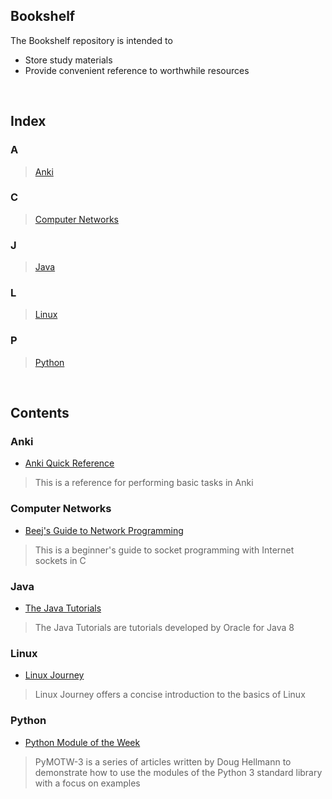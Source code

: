 ## Bookshelf
The Bookshelf repository is intended to
- Store study materials
- Provide convenient reference to worthwhile resources

<br/>
  
## Index
### A
> [Anki](#Anki)
### C
> [Computer Networks](#Computer-Networks)
### J
> [Java](#Java)
### L
> [Linux](#Linux)
### P
> [Python](#Python)
  
<br/>
  
## Contents
### Anki
- [Anki Quick Reference](https://github.com/ColeBeck/Bookshelf/blob/main/resources/anki_quick_ref.md)
> This is a reference for performing basic tasks in Anki

### Computer Networks
- [Beej's Guide to Network Programming](https://beej.us/guide/bgnet/html/)
> This is a beginner's guide to socket programming with Internet sockets in C

### Java
- [The Java Tutorials](https://docs.oracle.com/javase/tutorial/index.html)
> The Java Tutorials are tutorials developed by Oracle for Java 8

### Linux
- [Linux Journey](https://linuxjourney.com/)
> Linux Journey offers a concise introduction to the basics of Linux

### Python
- [Python Module of the Week](https://pymotw.com/3/)
> PyMOTW-3 is a series of articles written by Doug Hellmann to demonstrate how to use the modules of the Python 3 standard library with a focus on examples
